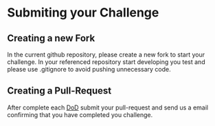 # Submiting your Challenge

## Creating a new Fork
In the current github repository, please create a new fork to start your challenge. In your referenced repository start developing you test and please use .gitignore to avoid pushing unnecessary code.

## Creating a Pull-Request
After complete each [DoD](https://github.com/Baldassari/mc-genai-frontend-test#definition-of-done) submit your pull-request and send us a email confirming that you have completed you challenge.
